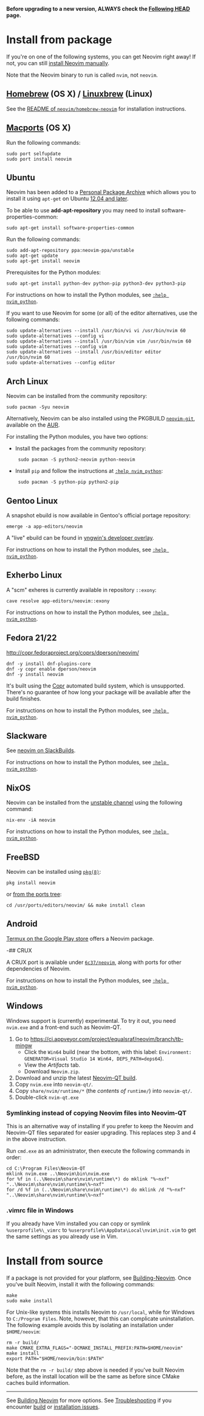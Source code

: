 **Before upgrading to a new version, ALWAYS check the [Following HEAD](Following-HEAD) page.**

# Install from package

If you're on one of the following systems, you can get Neovim right away!
If not, you can still [install Neovim manually](#install-from-source).

Note that the Neovim binary to run is called `nvim`, not `neovim`.

## [Homebrew](http://brew.sh) (OS X) / [Linuxbrew](http://brew.sh/linuxbrew/) (Linux)

See the [README of `neovim/homebrew-neovim`](https://github.com/neovim/homebrew-neovim/blob/master/README.md) for installation instructions.

## [Macports](https://www.macports.org/) (OS X)

Run the following commands:

    sudo port selfupdate
    sudo port install neovim

## Ubuntu

Neovim has been added to a [Personal Package Archive](https://launchpad.net/~neovim-ppa/+archive/ubuntu/unstable) which allows you to install it using `apt-get` on Ubuntu [12.04 and later](https://wiki.ubuntu.com/Releases).

To be able to use **add-apt-repository** you may need to install software-properties-common:

    sudo apt-get install software-properties-common

Run the following commands:

    sudo add-apt-repository ppa:neovim-ppa/unstable
    sudo apt-get update
    sudo apt-get install neovim

Prerequisites for the Python modules:

    sudo apt-get install python-dev python-pip python3-dev python3-pip

For instructions on how to install the Python modules, see [`:help nvim_python`](http://neovim.io/doc/user/nvim_python.html).

If you want to use Neovim for some (or all) of the editor alternatives, use the following commands:

    sudo update-alternatives --install /usr/bin/vi vi /usr/bin/nvim 60
    sudo update-alternatives --config vi
    sudo update-alternatives --install /usr/bin/vim vim /usr/bin/nvim 60
    sudo update-alternatives --config vim
    sudo update-alternatives --install /usr/bin/editor editor /usr/bin/nvim 60
    sudo update-alternatives --config editor

## Arch Linux

Neovim can be installed from the community repository:

    sudo pacman -Syu neovim

Alternatively, Neovim can be also installed using the PKGBUILD [`neovim-git`](https://aur.archlinux.org/packages/neovim-git), available on the [AUR](https://wiki.archlinux.org/index.php/Arch_User_Repository).

For installing the Python modules, you have two options:

 * Install the packages from the community repository:

        sudo pacman -S python2-neovim python-neovim

 * Install `pip` and follow the instructions at [`:help nvim_python`](http://neovim.io/doc/user/nvim_python.html):

        sudo pacman -S python-pip python2-pip


## Gentoo Linux

A snapshot ebuild is now available in Gentoo's official portage repository:

    emerge -a app-editors/neovim

A "live" ebuild can be found in [yngwin's developer overlay](http://cgit.gentooexperimental.org/dev/yngwin.git/tree/app-editors/neovim).

For instructions on how to install the Python modules, see [`:help nvim_python`](http://neovim.io/doc/user/nvim_python.html).

## Exherbo Linux

A "scm" exheres is currently available in repository `::exony`:

    cave resolve app-editors/neovim::exony

For instructions on how to install the Python modules, see [`:help nvim_python`](http://neovim.io/doc/user/nvim_python.html).

## Fedora 21/22
 
http://copr.fedoraproject.org/coprs/dperson/neovim/

    dnf -y install dnf-plugins-core
    dnf -y copr enable dperson/neovim
    dnf -y install neovim

It's built using the [Copr](https://copr.fedoraproject.org/) automated build system, which is unsupported. There's no guarantee of how long your package will be available after the build finishes.

For instructions on how to install the Python modules, see [`:help nvim_python`](http://neovim.io/doc/user/nvim_python.html).

## Slackware

See [neovim on SlackBuilds](http://slackbuilds.org/apps/neovim/).

For instructions on how to install the Python modules, see [`:help nvim_python`](http://neovim.io/doc/user/nvim_python.html).

## NixOS

Neovim can be installed from the [unstable channel](http://nixos.org/nixos/manual/#sec-upgrading) using the following command:

    nix-env -iA neovim

For instructions on how to install the Python modules, see [`:help nvim_python`](http://neovim.io/doc/user/nvim_python.html).

## FreeBSD

Neovim can be installed using [`pkg(8)`](https://www.freebsd.org/cgi/man.cgi?query=pkg&sektion=8&apropos=0&manpath=FreeBSD+10.2-RELEASE):

    pkg install neovim

or [from the ports tree](https://www.freshports.org/editors/neovim/):

    cd /usr/ports/editors/neovim/ && make install clean

## Android

[Termux on the Google Play store](https://play.google.com/store/apps/details?id=com.termux) offers a Neovim package.

-## CRUX

A CRUX port is available under [`6c37/neovim`](https://github.com/6c37/crux-ports), along with ports for other dependencies of Neovim.

For instructions on how to install the Python modules, see [`:help nvim_python`](http://neovim.io/doc/user/nvim_python.html).

## Windows

Windows support is (currently) experimental. To try it out, you need `nvim.exe` and a front-end such as Neovim-QT.

1. Go to https://ci.appveyor.com/project/equalsraf/neovim/branch/tb-mingw
    - Click the `Win64` build (near the bottom, with this label: `Environment: GENERATOR=Visual Studio 14 Win64, DEPS_PATH=deps64`).
    - View the _Artifacts_ tab.
    - Download `Neovim.zip`.
2. Download and unzip the latest [Neovim-QT build](https://github.com/equalsraf/neovim-qt/releases).
3. Copy `nvim.exe` into `neovim-qt/`. 
4. Copy `share/nvim/runtime/*` (the _contents of_ `runtime/`) into `neovim-qt/`.
5. Double-click `nvim-qt.exe`

### Symlinking instead of copying Neovim files into Neovim-QT

This is an alternative way of installing if you prefer to keep the Neovim and Neovim-QT files separated for easier upgrading. This replaces step 3 and 4 in the above instruction.

Run `cmd.exe` as an administrator, then execute the following commands in order:
```
cd C:\Program Files\Neovim-QT
mklink nvim.exe ..\Neovim\bin\nvim.exe
for %f in (..\Neovim\share\nvim\runtime\*) do mklink "%~nxf" "..\Neovim\share\nvim\runtime\%~nxf"
for /d %f in (..\Neovim\share\nvim\runtime\*) do mklink /d "%~nxf" "..\Neovim\share\nvim\runtime\%~nxf"
```

### .vimrc file in Windows

If you already have Vim installed you can copy or symlink `%userprofile%\_vimrc` to `%userprofile%\AppData\Local\nvim\init.vim` to get the same settings as you already use in Vim.

# Install from source

If a package is not provided for your platform, see [Building-Neovim](https://github.com/neovim/neovim/wiki/Building-Neovim).  Once you've built Neovim, install it with the following commands:

    make
    sudo make install

For Unix-like systems this installs Neovim to `/usr/local`, while for Windows to `C:/Program Files`. Note, however, that this can complicate uninstallation. The following example avoids this by isolating an installation under `$HOME/neovim`:

    rm -r build/
    make CMAKE_EXTRA_FLAGS="-DCMAKE_INSTALL_PREFIX:PATH=$HOME/neovim"
    make install
    export PATH="$HOME/neovim/bin:$PATH"

Note that the `rm -r build/` step above is needed if you've built Neovim before, as the install location will be the same as before since CMake caches build information.

---

See [Building Neovim](Building-Neovim) for more options. See [Troubleshooting](Troubleshooting) if you encounter [build](Troubleshooting#build-issues) or [installation issues](Troubleshooting#installation-issues).